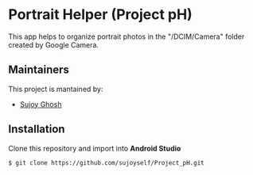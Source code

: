 # Portrait Helper (Project pH)
This app helps to organize portrait photos in the "/DCIM/Camera" folder created by Google Camera.

## Maintainers
This project is mantained by:
* [Sujoy Ghosh](http://github.com/sujoyself)

## Installation
Clone this repository and import into **Android Studio**
```
$ git clone https://github.com/sujoyself/Project_pH.git
```


